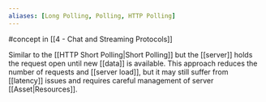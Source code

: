 ```yaml
---
aliases: [Long Polling, Polling, HTTP Polling]
---
```


#concept in [[4 - Chat and Streaming Protocols]]

Similar to the [[HTTP Short Polling|Short Polling]] but the [[server]] holds the request open until new [[data]] is available. This approach reduces the number of requests and [[server load]], but it may still suffer from [[latency]] issues and requires careful management of server [[Asset|Resources]].